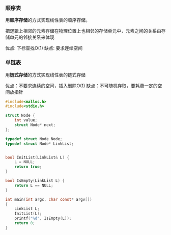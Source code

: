 

### 顺序表

用**顺序存储**的方式实现线性表的顺序存储。 

把逻辑上相邻的元素存储在物理位置上也相邻的存储单元中，元素之间的关系由存储单元的邻接关系来体现

优点: 下标查找O(1)
缺点: 要求连续空间

### 单链表

用**链式存储**的方式实现线性表的链式存储

优点：不要求连续的空间，插入删除O(1)
缺点：不可随机存取，要耗费一定的空间放指针

```c
#include<malloc.h>
#include<stdio.h>

struct Node {
    int value;
    struct Node* next;
};

typedef struct Node Node;
typedef struct Node* LinkList;


bool InitList(LinkList& L) {
    L = NULL;
    return true;
}

bool IsEmpty(LinkList L) {
    return L == NULL;
}

int main(int argc, char const* argv[])
{
    LinkList L;
    InitList(L);
    printf("%d", IsEmpty(L));
    return 0;
}
```



